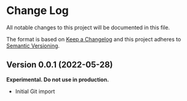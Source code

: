 # Change Log

All notable changes to this project will be documented in this file.

The format is based on [Keep a Changelog](http://keepachangelog.com/)
and this project adheres to [Semantic Versioning](http://semver.org/).

## Version 0.0.1 (2022-05-28)

**Experimental. Do not use in production.**

* Initial Git import
